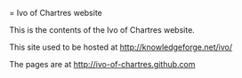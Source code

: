 = Ivo of Chartres website

This is the contents of the Ivo of Chartres website.

This site used to be hosted at http://knowledgeforge.net/ivo/

The pages are at http://ivo-of-chartres.github.com

